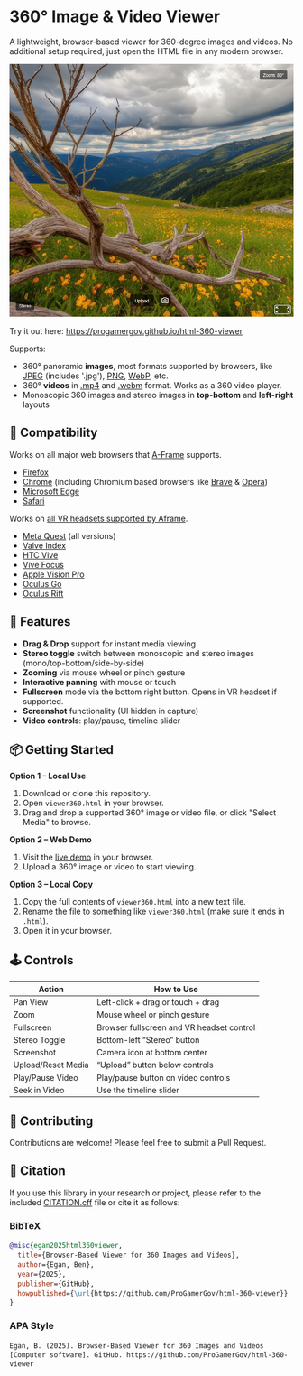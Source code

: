 # 360° Image & Video Viewer

A lightweight, browser-based viewer for 360-degree images and videos. No additional setup required, just open the HTML file in any modern browser.


<div align="left">
 <img src="examples/example_image.png" width="710px">
</div>

Try it out here: https://progamergov.github.io/html-360-viewer

Supports:

* 360° panoramic **images**, most formats supported by browsers, like [JPEG](https://en.wikipedia.org/wiki/JPEG) (includes '.jpg'), [PNG](https://en.wikipedia.org/wiki/PNG), [WebP](https://en.wikipedia.org/wiki/WebP), etc.
* 360° **videos** in [.mp4](https://en.wikipedia.org/wiki/MP4_file_format) and [.webm](https://en.wikipedia.org/wiki/WebM) format. Works as a 360 video player.
* Monoscopic 360 images and stereo images in **top-bottom** and **left-right** layouts


## 🧪 Compatibility

Works on all major web browsers that [A-Frame](https://aframe.io/docs/1.7.0/introduction/faq.html) supports.

* [Firefox](https://en.wikipedia.org/wiki/Firefox)
* [Chrome](https://en.wikipedia.org/wiki/Google_Chrome) (including Chromium based browsers like [Brave](https://en.wikipedia.org/wiki/Brave_(web_browser)) & [Opera](https://en.wikipedia.org/wiki/Opera_(web_browser)))
* [Microsoft Edge](https://en.wikipedia.org/wiki/Microsoft_Edge)
* [Safari](https://www.apple.com/ca/safari/)

Works on [all VR headsets supported by Aframe](https://aframe.io/docs/1.7.0/introduction/vr-headsets-and-webxr-browsers.html).

* [Meta Quest](https://en.wikipedia.org/wiki/Meta_Quest) (all versions)
* [Valve Index](https://en.wikipedia.org/wiki/Valve_Index)
* [HTC Vive](https://en.wikipedia.org/wiki/HTC_Vive)
* [Vive Focus](https://en.wikipedia.org/wiki/HTC_Vive)
* [Apple Vision Pro](https://en.wikipedia.org/wiki/Apple_Vision_Pro)
* [Oculus Go](https://en.wikipedia.org/wiki/Oculus_Go)
* [Oculus Rift](https://en.wikipedia.org/wiki/Oculus_Rift)

## 🚀 Features

* **Drag & Drop** support for instant media viewing
* **Stereo toggle** switch between monoscopic and stereo images (mono/top-bottom/side-by-side)
* **Zooming** via mouse wheel or pinch gesture
* **Interactive panning** with mouse or touch
* **Fullscreen** mode via the bottom right button. Opens in VR headset if supported.
* **Screenshot** functionality (UI hidden in capture)
* **Video controls**: play/pause, timeline slider


## 📦 Getting Started

**Option 1 – Local Use**

1. Download or clone this repository.
2. Open `viewer360.html` in your browser.
3. Drag and drop a supported 360° image or video file, or click "Select Media" to browse.

**Option 2 – Web Demo**

1. Visit the [live demo](https://progamergov.github.io/html-360-viewer) in your browser.
2. Upload a 360° image or video to start viewing.

**Option 3 – Local Copy**

1. Copy the full contents of `viewer360.html` into a new text file.
2. Rename the file to something like `viewer360.html` (make sure it ends in `.html`).
3. Open it in your browser.


## 🕹️ Controls

| Action             | How to Use                                   |
| ------------------ | -------------------------------------------- |
| Pan View           | Left-click + drag or touch + drag            |
| Zoom               | Mouse wheel or pinch gesture                 |
| Fullscreen         | Browser fullscreen and VR headset control    |
| Stereo Toggle      | Bottom-left “Stereo” button                  |
| Screenshot         | Camera icon at bottom center                 |
| Upload/Reset Media | “Upload” button below controls               |
| Play/Pause Video   | Play/pause button on video controls          |
| Seek in Video      | Use the timeline slider                      |


## 🤝 Contributing

Contributions are welcome! Please feel free to submit a Pull Request.


## 🔬 Citation

If you use this library in your research or project, please refer to the included [CITATION.cff](CITATION.cff) file or cite it as follows:

### BibTeX
```bibtex
@misc{egan2025html360viewer,
  title={Browser-Based Viewer for 360 Images and Videos},
  author={Egan, Ben},
  year={2025},
  publisher={GitHub},
  howpublished={\url{https://github.com/ProGamerGov/html-360-viewer}}
}
```

### APA Style
```
Egan, B. (2025). Browser-Based Viewer for 360 Images and Videos [Computer software]. GitHub. https://github.com/ProGamerGov/html-360-viewer
```
